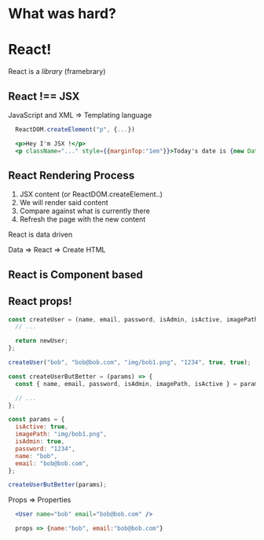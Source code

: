 # What was hard?

# React!

React is a _library_ (framebrary)

## React !== JSX

JavaScript and XML => Templating language

```js
  ReactDOM.createElement("p", {...})
```

```jsx
  <p>Hey I'm JSX !</p>
  <p className="..." style={{marginTop:"1em"}}>Today's date is {new Date().toLocaleDateString()}</p>
```

## React Rendering Process

1. JSX content (or ReactDOM.createElement..)
2. We will render said content
3. Compare against what is currently there
4. Refresh the page with the new content

React is data driven

Data => React => Create HTML

## React is Component based

## React props!

```jsx
const createUser = (name, email, password, isAdmin, isActive, imagePath) => {
  // ...

  return newUser;
};

createUser("bob", "bob@bob.com", "img/bob1.png", "1234", true, true);

const createUserButBetter = (params) => {
  const { name, email, password, isAdmin, imagePath, isActive } = params;

  // ...
};

const params = {
  isActive: true,
  imagePath: "img/bob1.png",
  isAdmin: true,
  password: "1234",
  name: "bob",
  email: "bob@bob.com",
};

createUserButBetter(params);
```

Props => Properties


```jsx
  <User name="bob" email="bob@bob.com" />

  props => {name:"bob", email:"bob@bob.com"}
```